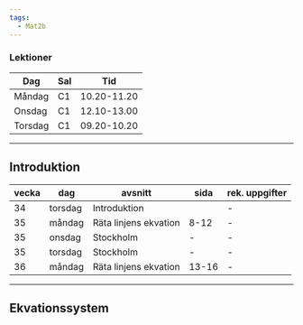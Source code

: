 ```yaml
---
tags:
  - Mat2b
---
```

### Lektioner

| Dag     | Sal | Tid         |
| ------- | --- | ----------- |
| Måndag  | C1  | 10.20-11.20 |
| Onsdag  | C1  | 12.10-13.00 |
| Torsdag | C1  | 09.20-10.20 |

---

## Introduktion

| vecka | dag     | avsnitt               | sida  | rek. uppgifter |
| ----- | ------- | --------------------- | ----- | -------------- |
| 34    | torsdag | Introduktion          |       | -              |
| 35    | måndag  | Räta linjens ekvation | 8-12  | -              |
| 35    | onsdag  | Stockholm             | -     | -              |
| 35    | torsdag | Stockholm             | -     | -              |
| 36    | måndag  | Räta linjens ekvation | 13-16 | -              |

---

## Ekvationssystem